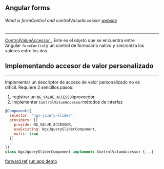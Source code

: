 ## Angular forms

###### What is formControl and controlValueAccessor [ website](https://indepth.dev/posts/1055/never-again-be-confused-when-implementing-controlvalueaccessor-in-angular-forms)
---
[ControlValueAccessor .](https://angular.io/api/forms/ControlValueAccessor) Este es el objeto que se encuentra entre Angular `formControl`y un control de formulario nativo y sincroniza los valores entre los dos.
## Implementando accesor de valor personalizado
---
Implementar un descriptor de acceso de valor personalizado no es difícil. Requiere 2 sencillos pasos:

1.  registrar un `NG_VALUE_ACCESSOR`proveedor
2.  implementar `ControlValueAccessor`métodos de interfaz

```js 
@Component({
  selector: 'ngx-jquery-slider',
  providers: [{
    provide: NG_VALUE_ACCESSOR,
    useExisting: NgxJquerySliderComponent,
    multi: true
  }]
  ...
})
class NgxJquerySliderComponent implements ControlValueAccessor {...}
```

[forward ref](https://indepth.dev/posts/1133/what-is-forwardref-in-angular-and-why-we-need-it)
[run app demo](https://plnkr.co/edit/c3tUH819er2gA9ertQS6?p=preview&preview)